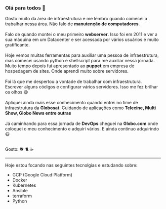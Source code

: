 ### Olá para todos 👋

Gosto muito da área de infraestrutura e me lembro quando comecei a trabalhar nessa área. Não falo de **manutenção de computadores**. <br><br>
Falo de quando montei o meu primeiro **webserver**. Isso foi em 2011 e ver a sua máquina em um Datacenter e ser acessada por vários usuários é muito gratificante.<br><br>
Hoje vemos muitas ferramentas para auxiliar uma pessoa de infraestrutura, mas comecei usando python e shellscript para me auxiliar nessa jornada.<br>
Muito tempo depois fui apresentado ao **puppet** em empresa de hospedagem de sites. Onde aprendi muito sobre servidores.<br>
<br>Foi lá que me despertou a vontade de trabalhar com infraestrutura. Escrever alguns códigos e configurar vários servidores. Isso me fez brilhar os olhos 😄 <br><br>
Apliquei ainda mais esse conhecimento quando entrei no time de infraestrutura da **Globosat**. Cuidando de aplicações como **Telecine, Multi Show, Globo News entre outras** <br><br>
Já caminhando para essa jornada de **DevOps** cheguei na **Globo.com** onde coloquei o meu conhecimento e adquiri vários. E ainda continuo adquirindo 😃<br><br>

Gosto: :dog2: :cat2: :coffee:

---
Hoje estou focando nas seguintes tecnolgias e estudando sobre:
   - GCP (Google Cloud Platform)
   - Docker
   - Kubernetes
   - Ansible
   - terraform
   - Python
<!--
**leobarros/leobarros** is a ✨ _special_ ✨ repository because its `README.md` (this file) appears on your GitHub profile.

Here are some ideas to get you started:

- 🔭 I’m currently working on ...
- 🌱 I’m currently learning ...
- 👯 I’m looking to collaborate on ...
- 🤔 I’m looking for help with ...
- 💬 Ask me about ...
- 📫 How to reach me: ...
- 😄 Pronouns: ...
- ⚡ Fun fact: ...
-->
